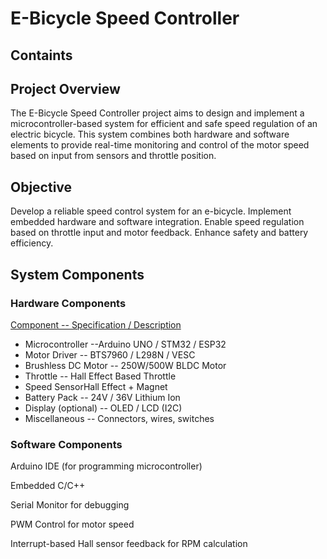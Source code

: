 # E-Bicycle Speed Controller 


## Containts



## Project Overview

The E-Bicycle Speed Controller project aims to design and implement a microcontroller-based system for efficient and safe speed regulation of an electric bicycle. This system combines both hardware and software elements to provide real-time monitoring and control of the motor speed based on input from sensors and throttle position.

## Objective

Develop a reliable speed control system for an e-bicycle.
Implement embedded hardware and software integration.
Enable speed regulation based on throttle input and motor feedback.
Enhance safety and battery efficiency.

## System Components

### Hardware Components
<ins> Component -- Specification / Description </ins>

- Microcontroller --Arduino UNO / STM32 / ESP32 <br>
- Motor Driver -- BTS7960 / L298N / VESC <br>
- Brushless DC Motor -- 250W/500W BLDC Motor <br>
- Throttle -- Hall Effect Based Throttle <br>
- Speed SensorHall Effect + Magnet <br>
- Battery Pack -- 24V / 36V Lithium Ion  <br>
- Display (optional) -- OLED / LCD (I2C) <br>
- Miscellaneous -- Connectors, wires, switches

### Software Components

Arduino IDE (for programming microcontroller)

Embedded C/C++

Serial Monitor for debugging

PWM Control for motor speed

Interrupt-based Hall sensor feedback for RPM calculation
